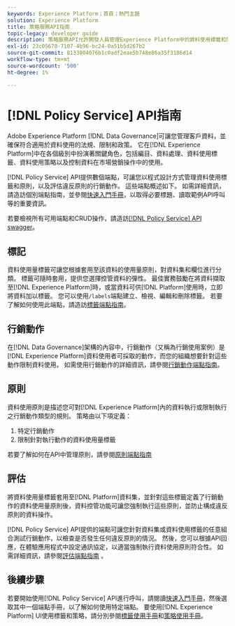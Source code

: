 ```yaml
---
keywords: Experience Platform；首頁；熱門主題
solution: Experience Platform
title: 策略服務API指南
topic-legacy: developer guide
description: 策略服務API允許開發人員管理Experience Platform中的資料使用標籤和策略。 請依照本指南，了解如何使用API執行重要作業。
exl-id: 23c05670-7107-4b96-bc24-0a51b5d267b2
source-git-commit: 8133804076b1c0adf2eae5b748e86a35f3186d14
workflow-type: tm+mt
source-wordcount: '500'
ht-degree: 1%

---
```


# [!DNL Policy Service] API指南

Adobe Experience Platform [!DNL Data Governance]可讓您管理客戶資料，並確保符合適用於資料使用的法規、限制和政策。 它在[!DNL Experience Platform]中在各個級別中扮演著關鍵角色，包括編目、資料處理、資料使用標籤、資料使用策略以及控制資料在市場營銷操作中的使用。

[!DNL Policy Service] API提供數個端點，可讓您以程式設計方式管理資料使用標籤和原則，以及評估違反原則的行銷動作。 這些端點概述如下。 如需詳細資訊，請造訪個別端點指南，並參閱[快速入門手冊](./getting-started.md)，以取得必要標題、讀取範例API呼叫等的重要資訊。

若要檢視所有可用端點和CRUD操作，請造訪[[!DNL Policy Service] API swagger](https://www.adobe.io/experience-platform-apis/references/policy-service/)。

## 標記

資料使用量標籤可讓您根據套用至該資料的使用量原則，對資料集和欄位進行分類。 標籤可隨時套用，提供您選擇控管資料的彈性。 最佳實務鼓勵在將資料擷取至[!DNL Experience Platform]時，或當資料可供[!DNL Platform]使用時，立即將資料加以標籤。 您可以使用`/labels`端點建立、檢視、編輯和刪除標籤。 若要了解如何使用此端點，請造訪[標籤端點指南](./labels.md)。

## 行銷動作

在[!DNL Data Governance]架構的內容中，行銷動作（又稱為行銷使用案例）是[!DNL Experience Platform]資料使用者可採取的動作，而您的組織想要針對這些動作限制資料使用。 如需使用行銷動作的詳細資訊，請參閱[行銷動作端點指南](./marketing-actions.md)。

## 原則

資料使用原則是描述您可對[!DNL Experience Platform]內的資料執行或限制執行之行銷動作類型的規則。 策略由以下項定義：

1. 特定行銷動作
1. 限制針對執行動作的資料使用量標籤

若要了解如何在API中管理原則，請參閱[原則端點指南](./policies.md)

## 評估

將資料使用量標籤套用至[!DNL Platform]資料集，並針對這些標籤定義了行銷動作的資料使用量原則後，資料控管功能可讓您強制執行這些原則，並防止構成違反原則的資料操作。

[!DNL Policy Service] API提供的端點可讓您針對資料集或資料使用標籤的任意組合測試行銷動作，以檢查是否發生任何違反原則的情況。 然後，您可以根據API回應，在體驗應用程式中設定通訊協定，以適當強制執行資料使用原則符合性。 如需詳細資訊，請參閱[評估端點指南](./evaluation.md) 。

## 後續步驟

若要開始使用[!DNL Policy Service] API進行呼叫，請閱讀[快速入門手冊](./getting-started.md)，然後選取其中一個端點手冊，以了解如何使用特定端點。 要使用[!DNL Experience Platform] UI使用標籤和策略，請分別參閱[標籤使用手冊](../labels/user-guide.md)和[策略使用手冊](../policies/user-guide.md)。
